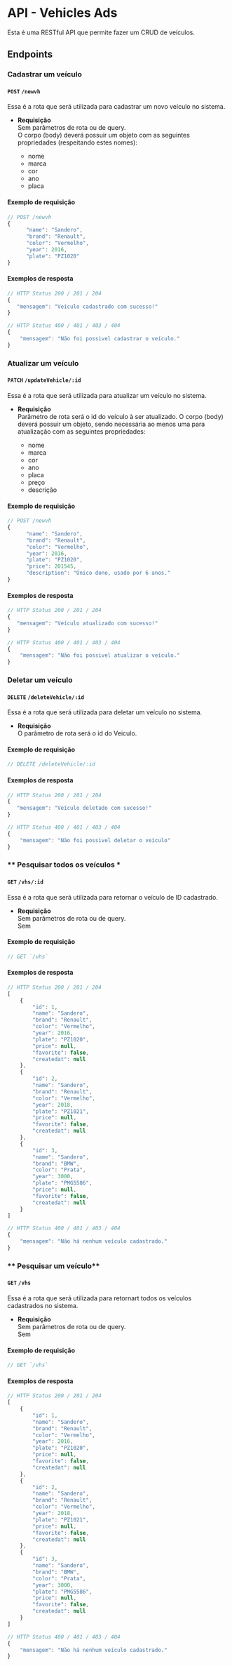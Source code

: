 # API - Vehicles Ads

Esta é uma RESTful API que permite fazer um CRUD de veículos.

## **Endpoints**

### **Cadastrar um veículo**

#### `POST` `/newvh`

Essa é a rota que será utilizada para cadastrar um novo veículo no sistema.

-   **Requisição**  
    Sem parâmetros de rota ou de query.  
    O corpo (body) deverá possuir um objeto com as seguintes propriedades (respeitando estes nomes):

    -   nome
    -   marca
    -   cor
    -   ano
    -   placa

#### **Exemplo de requisição**

```javascript
// POST /newvh
{
      "name": "Sandero",
      "brand": "Renault",
      "color": "Vermelho",
      "year": 2016,
      "plate": "PZ1020"
}
```

#### **Exemplos de resposta**

```javascript
// HTTP Status 200 / 201 / 204
{
   "mensagem": "Veículo cadastrado com sucesso!"
}
```

```javascript
// HTTP Status 400 / 401 / 403 / 404
{
    "mensagem": "Não foi possivel cadastrar o veículo."
}
```

### **Atualizar um veículo**

#### `PATCH` `/updateVehicle/:id`

Essa é a rota que será utilizada para atualizar um veículo no sistema.

-   **Requisição**  
    Parâmetro de rota será o id do veículo à ser atualizado.
    O corpo (body) deverá possuir um objeto, sendo necessária ao menos uma para atualização com as seguintes propriedades:

    -   nome
    -   marca
    -   cor
    -   ano
    -   placa
    -   preço
    -   descrição

#### **Exemplo de requisição**

```javascript
// POST /newvh
{
      "name": "Sandero",
      "brand": "Renault",
      "color": "Vermelho",
      "year": 2016,
      "plate": "PZ1020",
      "price": 201545,
      "description": "Único dono, usado por 6 anos."
}
```

#### **Exemplos de resposta**

```javascript
// HTTP Status 200 / 201 / 204
{
   "mensagem": "Veículo atualizado com sucesso!"
}
```

```javascript
// HTTP Status 400 / 401 / 403 / 404
{
    "mensagem": "Não foi possivel atualizar o veículo."
}
```

### **Deletar um veículo**

#### `DELETE` `/deleteVehicle/:id`

Essa é a rota que será utilizada para deletar um veículo no sistema.

-   **Requisição**  
    O parâmetro de rota será o id do Veiculo.  
    

#### **Exemplo de requisição**

```javascript
// DELETE /deleteVehicle/:id

```

#### **Exemplos de resposta**

```javascript
// HTTP Status 200 / 201 / 204
{
   "mensagem": "Veículo deletado com sucesso!"
}
```

```javascript
// HTTP Status 400 / 401 / 403 / 404
{
    "mensagem": "Não foi possivel deletar o veículo"
}
```

### ** Pesquisar todos os veículos *

#### `GET` `/vhs/:id`

Essa é a rota que será utilizada para retornar o veículo de ID cadastrado.

-   **Requisição**  
    Sem parâmetros de rota ou de query.  
    Sem

#### **Exemplo de requisição**

```javascript
// GET `/vhs`

```

#### **Exemplos de resposta**

```javascript
// HTTP Status 200 / 201 / 204
[
	{
		"id": 1,
		"name": "Sandero",
		"brand": "Renault",
		"color": "Vermelho",
		"year": 2016,
		"plate": "PZ1020",
		"price": null,
		"favorite": false,
		"createdat": null
	},
	{
		"id": 2,
		"name": "Sandero",
		"brand": "Renault",
		"color": "Vermelho",
		"year": 2018,
		"plate": "PZ1021",
		"price": null,
		"favorite": false,
		"createdat": null
	},
	{
		"id": 3,
		"name": "Sandero",
		"brand": "BMW",
		"color": "Prata",
		"year": 3000,
		"plate": "PMG5586",
		"price": null,
		"favorite": false,
		"createdat": null
	}
]
```

```javascript
// HTTP Status 400 / 401 / 403 / 404
{
    "mensagem": "Não há nenhum veículo cadastrado."
}
```
### ** Pesquisar um veículo**

#### `GET` `/vhs`

Essa é a rota que será utilizada para retornart todos os veículos cadastrados no sistema.

-   **Requisição**  
    Sem parâmetros de rota ou de query.  
    Sem

#### **Exemplo de requisição**

```javascript
// GET `/vhs`

```

#### **Exemplos de resposta**

```javascript
// HTTP Status 200 / 201 / 204
[
	{
		"id": 1,
		"name": "Sandero",
		"brand": "Renault",
		"color": "Vermelho",
		"year": 2016,
		"plate": "PZ1020",
		"price": null,
		"favorite": false,
		"createdat": null
	},
	{
		"id": 2,
		"name": "Sandero",
		"brand": "Renault",
		"color": "Vermelho",
		"year": 2018,
		"plate": "PZ1021",
		"price": null,
		"favorite": false,
		"createdat": null
	},
	{
		"id": 3,
		"name": "Sandero",
		"brand": "BMW",
		"color": "Prata",
		"year": 3000,
		"plate": "PMG5586",
		"price": null,
		"favorite": false,
		"createdat": null
	}
]
```

```javascript
// HTTP Status 400 / 401 / 403 / 404
{
    "mensagem": "Não há nenhum veículo cadastrado."
}
```


